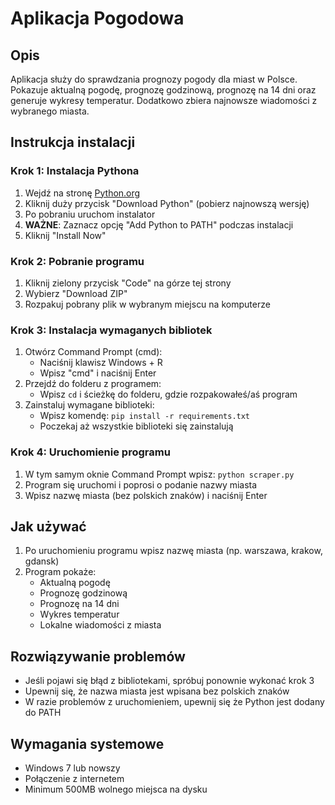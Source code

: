# Aplikacja Pogodowa

## Opis
Aplikacja służy do sprawdzania prognozy pogody dla miast w Polsce. Pokazuje aktualną pogodę, prognozę godzinową, prognozę na 14 dni oraz generuje wykresy temperatur. Dodatkowo zbiera najnowsze wiadomości z wybranego miasta.

## Instrukcja instalacji

### Krok 1: Instalacja Pythona
1. Wejdź na stronę [Python.org](https://www.python.org/downloads/)
2. Kliknij duży przycisk "Download Python" (pobierz najnowszą wersję)
3. Po pobraniu uruchom instalator
4. **WAŻNE**: Zaznacz opcję "Add Python to PATH" podczas instalacji
5. Kliknij "Install Now"

### Krok 2: Pobranie programu
1. Kliknij zielony przycisk "Code" na górze tej strony
2. Wybierz "Download ZIP"
3. Rozpakuj pobrany plik w wybranym miejscu na komputerze

### Krok 3: Instalacja wymaganych bibliotek
1. Otwórz Command Prompt (cmd):
   - Naciśnij klawisz Windows + R
   - Wpisz "cmd" i naciśnij Enter
2. Przejdź do folderu z programem:
   - Wpisz `cd` i ścieżkę do folderu, gdzie rozpakowałeś/aś program
3. Zainstaluj wymagane biblioteki:
   - Wpisz komendę: `pip install -r requirements.txt`
   - Poczekaj aż wszystkie biblioteki się zainstalują

### Krok 4: Uruchomienie programu
1. W tym samym oknie Command Prompt wpisz:
   `python scraper.py`
2. Program się uruchomi i poprosi o podanie nazwy miasta
3. Wpisz nazwę miasta (bez polskich znaków) i naciśnij Enter

## Jak używać
1. Po uruchomieniu programu wpisz nazwę miasta (np. warszawa, krakow, gdansk)
2. Program pokaże:
   - Aktualną pogodę
   - Prognozę godzinową
   - Prognozę na 14 dni
   - Wykres temperatur
   - Lokalne wiadomości z miasta

## Rozwiązywanie problemów
- Jeśli pojawi się błąd z bibliotekami, spróbuj ponownie wykonać krok 3
- Upewnij się, że nazwa miasta jest wpisana bez polskich znaków
- W razie problemów z uruchomieniem, upewnij się że Python jest dodany do PATH

## Wymagania systemowe
- Windows 7 lub nowszy
- Połączenie z internetem
- Minimum 500MB wolnego miejsca na dysku